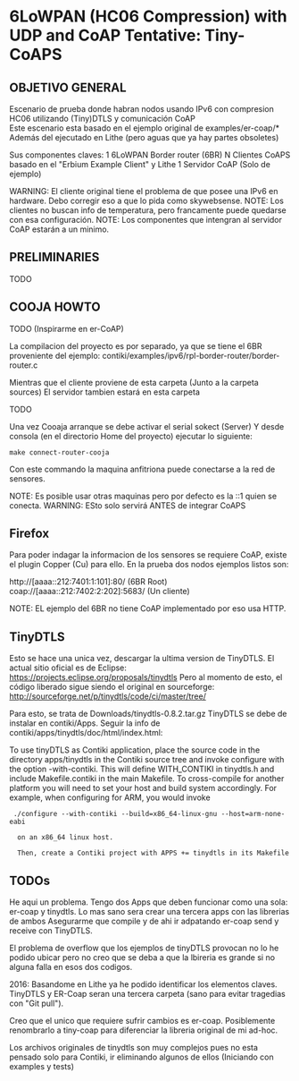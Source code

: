 6LoWPAN (HC06 Compression) with UDP and CoAP
Tentative:  Tiny-CoAPS
===================================================

OBJETIVO GENERAL
-------------
  Escenario de prueba donde habran nodos usando IPv6 con compresion HC06
  utilizando (Tiny)DTLS  y comunicación CoAP  
  Este escenario esta basado en el ejemplo original de examples/er-coap/* 
  Además  del ejecutado en Lithe (pero aguas que ya hay partes obsoletes)
  
  Sus componentes claves:
      1 6LoWPAN  Border router (6BR)
      N Clientes CoAPS basado en el "Erbium Example Client" y Lithe
      1 Servidor CoAP (Solo de ejemplo)
      
  WARNING: El cliente original tiene el problema de que posee una IPv6 en
           hardware. Debo corregir eso a que lo pida como skywebsense.
  NOTE: Los clientes no buscan info de temperatura, pero francamente puede
        quedarse con esa configuración.
  NOTE: Los componentes que intengran al servidor CoAP estarán a un minimo.
  
  
PRELIMINARIES
------------- 

TODO

COOJA HOWTO
-----------

TODO (Inspirarme en er-CoAP)

  La compilacion del proyecto es por separado, ya que se tiene el 6BR 
  proveniente del ejemplo:
     contiki/examples/ipv6/rpl-border-router/border-router.c
  
  Mientras que el cliente proviene de esta carpeta (Junto a la carpeta sources)
  El servidor tambien estará en esta carpeta
  
  TODO
  
  Una vez Cooaja arranque se debe  activar el serial sokect (Server) 
  Y desde consola (en el directorio Home del proyecto)  ejecutar lo siguiente:
  
    make connect-router-cooja
  
  Con este commando la maquina anfitriona puede conectarse a la red de sensores.
  
  NOTE: Es posible usar otras maquinas pero por defecto es la ::1 quien se
        conecta.
  WARNING: ESto solo servirá ANTES de integrar CoAPS 

Firefox
-----------        
       
  Para poder indagar la informacion de los sensores se requiere CoAP,  existe el
  plugin Copper (Cu) para ello.    En la prueba dos nodos ejemplos listos son:
  
  http://[aaaa::212:7401:1:101]:80/ (6BR Root)
  coap://[aaaa::212:7402:2:202]:5683/ (Un cliente)
  
  NOTE: EL ejemplo del 6BR no tiene CoAP implementado por eso usa HTTP. 
  
TinyDTLS
-----------

  Esto se hace una unica vez, descargar la ultima version de TinyDTLS. 
  El actual sitio oficial es de Eclipse: 
     https://projects.eclipse.org/proposals/tinydtls
  Pero al momento de esto, el código liberado sigue siendo el original
  en sourceforge:
     http://sourceforge.net/p/tinydtls/code/ci/master/tree/
  
  Para esto, se trata de Downloads/tinydtls-0.8.2.tar.gz
  TinyDTLS se debe de instalar en contiki/Apps. 
  Seguir la info de contiki/apps/tinydtls/doc/html/index.html:
  
  To use tinyDTLS as Contiki application, place the source code in the directory
  apps/tinydtls in the Contiki source tree and invoke configure with the option
  -with-contiki. This will define WITH_CONTIKI in tinydtls.h and include 
  Makefile.contiki in the main Makefile. To cross-compile for another platform
  you will need to set your host and build system accordingly. For example, 
  when configuring for ARM, you would invoke 
  
     ./configure --with-contiki --build=x86_64-linux-gnu --host=arm-none-eabi 

      on an x86_64 linux host.

      Then, create a Contiki project with APPS += tinydtls in its Makefile
  
TODOs
-----

  He aqui un problema. Tengo dos Apps que deben funcionar como una sola: 
  er-coap y tinydtls.
  Lo mas sano sera crear una tercera apps con las librerias de ambos 
  Asegurarme que compile y de ahi ir adpatando er-coap send y receive 
  con  TinyDTLS. 
  
  El problema de overflow que los ejemplos de tinyDTLS provocan   no lo he 
  podido ubicar pero no creo que se deba a que la lbireria es grande
  si no alguna falla en esos dos codigos.
  
  2016: 
  Basandome en Lithe ya he podido identificar  los elementos claves. 
  TinyDTLS y ER-Coap seran una tercera carpeta (sano para evitar tragedias con
  "Git pull"). 
  
  Creo que el unico que requiere sufrir cambios es er-coap. Posiblemente 
  renombrarlo a tiny-coap para diferenciar la libreria original de mi ad-hoc.
  
  Los archivos originales de tinydtls son muy complejos pues no esta pensado
  solo para Contiki, ir eliminando algunos de ellos (Iniciando con examples
  y tests)
  